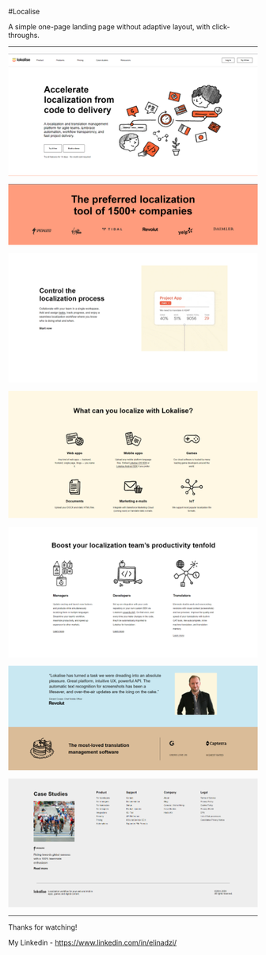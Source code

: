 #Localise

A simple one-page landing page without adaptive layout, with click-throughs.

---

![home](image_1.png)

![home_mobile](image_2.png)

![info](image_3.png)

![info_mobile](image_4.png)

![contact](image_5.png)

![contact_mobile](image_6.png)

![contact_mobile](image_7.png)

---

Thanks for watching!

My Linkedin - https://www.linkedin.com/in/elinadzi/
